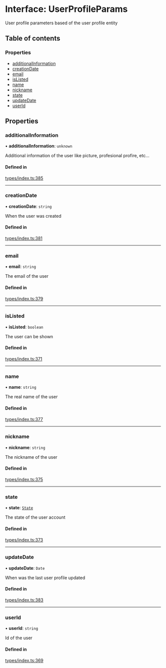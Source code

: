 # Interface: UserProfileParams

User profile parameters based of the user profile entity

## Table of contents

### Properties

- [additionalInformation](UserProfileParams.md#additionalinformation)
- [creationDate](UserProfileParams.md#creationdate)
- [email](UserProfileParams.md#email)
- [isListed](UserProfileParams.md#islisted)
- [name](UserProfileParams.md#name)
- [nickname](UserProfileParams.md#nickname)
- [state](UserProfileParams.md#state)
- [updateDate](UserProfileParams.md#updatedate)
- [userId](UserProfileParams.md#userid)

## Properties

### additionalInformation

• **additionalInformation**: `unknown`

Additional information of the user like picture, profesional profire, etc...

#### Defined in

[types/index.ts:385](https://github.com/nevermined-io/react-components/blob/5437523/catalog/src/types/index.ts#L385)

___

### creationDate

• **creationDate**: `string`

When the user was created

#### Defined in

[types/index.ts:381](https://github.com/nevermined-io/react-components/blob/5437523/catalog/src/types/index.ts#L381)

___

### email

• **email**: `string`

The email of the user

#### Defined in

[types/index.ts:379](https://github.com/nevermined-io/react-components/blob/5437523/catalog/src/types/index.ts#L379)

___

### isListed

• **isListed**: `boolean`

The user can be shown

#### Defined in

[types/index.ts:371](https://github.com/nevermined-io/react-components/blob/5437523/catalog/src/types/index.ts#L371)

___

### name

• **name**: `string`

The real name of the user

#### Defined in

[types/index.ts:377](https://github.com/nevermined-io/react-components/blob/5437523/catalog/src/types/index.ts#L377)

___

### nickname

• **nickname**: `string`

The nickname of the user

#### Defined in

[types/index.ts:375](https://github.com/nevermined-io/react-components/blob/5437523/catalog/src/types/index.ts#L375)

___

### state

• **state**: [`State`](../enums/State.md)

The state of the user account

#### Defined in

[types/index.ts:373](https://github.com/nevermined-io/react-components/blob/5437523/catalog/src/types/index.ts#L373)

___

### updateDate

• **updateDate**: `Date`

When was the last user profile updated

#### Defined in

[types/index.ts:383](https://github.com/nevermined-io/react-components/blob/5437523/catalog/src/types/index.ts#L383)

___

### userId

• **userId**: `string`

Id of the user

#### Defined in

[types/index.ts:369](https://github.com/nevermined-io/react-components/blob/5437523/catalog/src/types/index.ts#L369)
